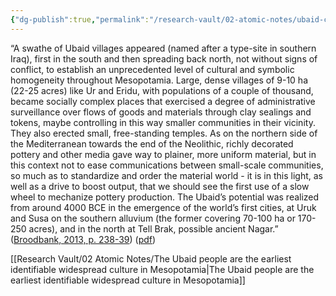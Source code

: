 ```yaml
---
{"dg-publish":true,"permalink":"/research-vault/02-atomic-notes/ubaid-culture-in-southern-mesopotamia-emerged-into-the-world-s-first-cities-around-4000-bce/"}
---
```


“A swathe of Ubaid villages appeared (named after a type-site in southern Iraq), first in the south and then spreading back north, not without signs of conflict, to establish an unprecedented level of cultural and symbolic homogeneity throughout Mesopotamia. Large, dense villages of 9-10 ha (22-25 acres) like Ur and Eridu, with populations of a couple of thousand, became socially complex places that exercised a degree of administrative surveillance over flows of goods and materials through clay sealings and tokens, maybe controlling in this way smaller communities in their vicinity. They also erected small, free-standing temples. As on the northern side of the Mediterranean towards the end of the Neolithic, richly decorated pottery and other media gave way to plainer, more uniform material, but in this context not to ease communications between small-scale communities, so much as to standardize and order the material world - it is in this light, as well as a drive to boost output, that we should see the first use of a slow wheel to mechanize pottery production. The Ubaid’s potential was realized from around 4000 BCE in the emergence of the world’s first cities, at Uruk and Susa on the southern alluvium (the former covering 70-100 ha or 170-250 acres), and in the north at Tell Brak, possible ancient Nagar.” ([Broodbank, 2013, p. 238-39](zotero://select/library/items/IR54JIQG)) ([pdf](zotero://open-pdf/library/items/85K7BT2G?page=225&annotation=JZY9KMF3))

[[Research Vault/02 Atomic Notes/The Ubaid people are the earliest identifiable widespread culture in Mesopotamia\|The Ubaid people are the earliest identifiable widespread culture in Mesopotamia]]